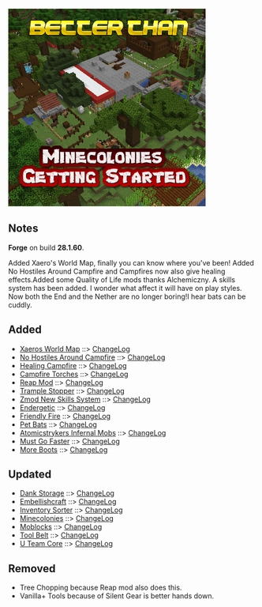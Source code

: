 ![BETTER THAN MINECOLONIES GETTING STARTED LOGO](https://github.com/kreezxil/kreezcraft.com/blob/master/images/better%20than%20minecolonies%20getting%20started.png)

## Notes
**Forge** on build **28.1.60**.

Added Xaero's World Map, finally you can know where you've been!
Added No Hostiles Around Campfire and Campfires now also give healing effects.Added some Quality of Life mods thanks Alchemiczny.
A skills system has been added. I wonder what affect it will have on play styles. Now both the End and the Nether are no longer boring!I hear bats can be cuddly.

## Added
- [Xaeros World Map](https://www.curseforge.com/minecraft/mc-mods/xaeros-world-map) ::> [ChangeLog](https://www.curseforge.com/minecraft/mc-mods/xaeros-world-map/files/2784227)
- [No Hostiles Around Campfire](https://www.curseforge.com/minecraft/mc-mods/no-hostiles-around-campfire) ::> [ChangeLog](https://www.curseforge.com/minecraft/mc-mods/no-hostiles-around-campfire/files/2811277)
- [Healing Campfire](https://www.curseforge.com/minecraft/mc-mods/healing-campfire) ::> [ChangeLog](https://www.curseforge.com/minecraft/mc-mods/healing-campfire/files/2811607)
- [Campfire Torches](https://www.curseforge.com/minecraft/mc-mods/campfire-torches) ::> [ChangeLog](https://www.curseforge.com/minecraft/mc-mods/campfire-torches/files/2790482)
- [Reap Mod](https://www.curseforge.com/minecraft/mc-mods/reap-mod) ::> [ChangeLog](https://www.curseforge.com/minecraft/mc-mods/reap-mod/files/2807912)
- [Trample Stopper](https://www.curseforge.com/minecraft/mc-mods/trample-stopper) ::> [ChangeLog](https://www.curseforge.com/minecraft/mc-mods/trample-stopper/files/2788839)
- [Zmod New Skills System](https://www.curseforge.com/minecraft/mc-mods/zmod-new-skills-system) ::> [ChangeLog](https://www.curseforge.com/minecraft/mc-mods/zmod-new-skills-system/files/2776016)
- [Endergetic](https://www.curseforge.com/minecraft/mc-mods/endergetic) ::> [ChangeLog](https://www.curseforge.com/minecraft/mc-mods/endergetic/files/2811467)
- [Friendly Fire](https://www.curseforge.com/minecraft/mc-mods/friendly-fire) ::> [ChangeLog](https://www.curseforge.com/minecraft/mc-mods/friendly-fire/files/2810138)
- [Pet Bats](https://www.curseforge.com/minecraft/mc-mods/pet-bats) ::> [ChangeLog](https://www.curseforge.com/minecraft/mc-mods/pet-bats/files/2773085)
- [Atomicstrykers Infernal Mobs](https://www.curseforge.com/minecraft/mc-mods/atomicstrykers-infernal-mobs) ::> [ChangeLog](https://www.curseforge.com/minecraft/mc-mods/atomicstrykers-infernal-mobs/files/2802040)
- [Must Go Faster](https://www.curseforge.com/minecraft/mc-mods/must-go-faster) ::> [ChangeLog](https://www.curseforge.com/minecraft/mc-mods/must-go-faster/files/2786373)
- [More Boots](https://www.curseforge.com/minecraft/mc-mods/more-boots) ::> [ChangeLog](https://www.curseforge.com/minecraft/mc-mods/more-boots/files/2783861)

## Updated
- [Dank Storage](https://www.curseforge.com/minecraft/mc-mods/dank-storage) ::> [ChangeLog](https://www.curseforge.com/minecraft/mc-mods/dank-storage/files/2811307)
- [Embellishcraft](https://www.curseforge.com/minecraft/mc-mods/embellishcraft) ::> [ChangeLog](https://www.curseforge.com/minecraft/mc-mods/embellishcraft/files/2811781)
- [Inventory Sorter](https://www.curseforge.com/minecraft/mc-mods/inventory-sorter) ::> [ChangeLog](https://www.curseforge.com/minecraft/mc-mods/inventory-sorter/files/2811170)
- [Minecolonies](https://www.curseforge.com/minecraft/mc-mods/minecolonies) ::> [ChangeLog](https://www.curseforge.com/minecraft/mc-mods/minecolonies/files/2811772)
- [Moblocks](https://www.curseforge.com/minecraft/mc-mods/moblocks) ::> [ChangeLog](https://www.curseforge.com/minecraft/mc-mods/moblocks/files/2811686)
- [Tool Belt](https://www.curseforge.com/minecraft/mc-mods/tool-belt) ::> [ChangeLog](https://www.curseforge.com/minecraft/mc-mods/tool-belt/files/2811674)
- [U Team Core](https://www.curseforge.com/minecraft/mc-mods/u-team-core) ::> [ChangeLog](https://www.curseforge.com/minecraft/mc-mods/u-team-core/files/2811353)

## Removed
- Tree Chopping because Reap mod also does this.
- Vanilla+ Tools because of Silent Gear is better hands down.
